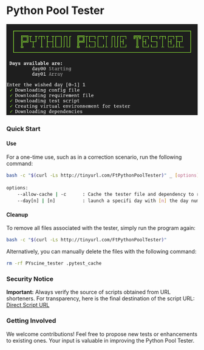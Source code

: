 # Python Pool Tester

![ScreenShot Python tester](screenshot.png)

### Quick Start

#### Use
For a one-time use, such as in a correction scenario, run the following command:

```bash
bash -c "$(curl -Ls http://tinyurl.com/FtPythonPoolTester)" _ [options]

options:
	--allow-cache | -c		: Cache the tester file and dependency to run test faster
	--day[n] | [n]			: launch a specifi day with [n] the day number
```

#### Cleanup
To remove all files associated with the tester, simply run the program again:

```bash
bash -c "$(curl -Ls http://tinyurl.com/FtPythonPoolTester)"
```

Alternatively, you can manually delete the files with the following command:

```bash
rm -rf PYscine_tester .pytest_cache
```

### Security Notice

**Important:** Always verify the source of scripts obtained from URL shorteners. For transparency, here is the final destination of the script URL: [Direct Script URL](http://preview.tinyurl.com/FtPythonPoolTester)

### Getting Involved

We welcome contributions! Feel free to propose new tests or enhancements to existing ones. Your input is valuable in improving the Python Pool Tester.
